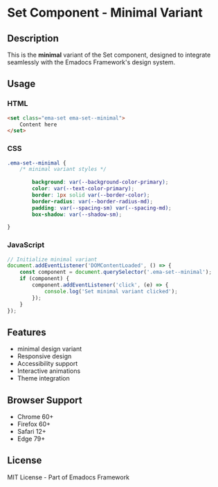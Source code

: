 # Set Component - Minimal Variant

## Description
This is the **minimal** variant of the Set component, designed to integrate seamlessly with the Emadocs Framework's design system.

## Usage

### HTML
```html
<set class="ema-set ema-set--minimal">
    Content here
</set>
```

### CSS
```css
.ema-set--minimal {
    /* minimal variant styles */
    
        background: var(--background-color-primary);
        color: var(--text-color-primary);
        border: 1px solid var(--border-color);
        border-radius: var(--border-radius-md);
        padding: var(--spacing-sm) var(--spacing-md);
        box-shadow: var(--shadow-sm);
    
}
```

### JavaScript
```javascript
// Initialize minimal variant
document.addEventListener('DOMContentLoaded', () => {
    const component = document.querySelector('.ema-set--minimal');
    if (component) {
        component.addEventListener('click', (e) => {
            console.log('Set minimal variant clicked');
        });
    }
});
```

## Features
- minimal design variant
- Responsive design
- Accessibility support
- Interactive animations
- Theme integration

## Browser Support
- Chrome 60+
- Firefox 60+
- Safari 12+
- Edge 79+

## License
MIT License - Part of Emadocs Framework
